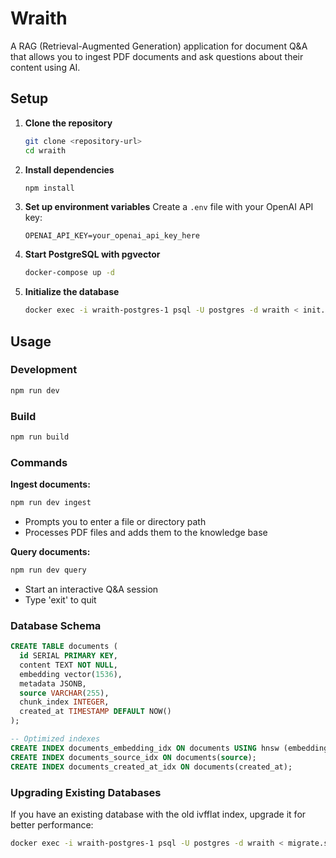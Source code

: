 # Wraith

A RAG (Retrieval-Augmented Generation) application for document Q&A that allows you to ingest PDF documents and ask questions about their content using AI.

## Setup

1. **Clone the repository**
   ```bash
   git clone <repository-url>
   cd wraith
   ```

2. **Install dependencies**
   ```bash
   npm install
   ```

3. **Set up environment variables**
   Create a `.env` file with your OpenAI API key:
   ```
   OPENAI_API_KEY=your_openai_api_key_here
   ```

4. **Start PostgreSQL with pgvector**
   ```bash
   docker-compose up -d
   ```

5. **Initialize the database**
   ```bash
   docker exec -i wraith-postgres-1 psql -U postgres -d wraith < init.sql
   ```

## Usage

### Development
```bash
npm run dev
```

### Build
```bash
npm run build
```

### Commands

**Ingest documents:**
```bash
npm run dev ingest
```
- Prompts you to enter a file or directory path
- Processes PDF files and adds them to the knowledge base

**Query documents:**
```bash
npm run dev query
```
- Start an interactive Q&A session
- Type 'exit' to quit


### Database Schema
```sql
CREATE TABLE documents (
  id SERIAL PRIMARY KEY,
  content TEXT NOT NULL,
  embedding vector(1536),
  metadata JSONB,
  source VARCHAR(255),
  chunk_index INTEGER,
  created_at TIMESTAMP DEFAULT NOW()
);

-- Optimized indexes
CREATE INDEX documents_embedding_idx ON documents USING hnsw (embedding vector_cosine_ops) WITH (m = 16, ef_construction = 64);
CREATE INDEX documents_source_idx ON documents(source);
CREATE INDEX documents_created_at_idx ON documents(created_at);
```

### Upgrading Existing Databases
If you have an existing database with the old ivfflat index, upgrade it for better performance:
```bash
docker exec -i wraith-postgres-1 psql -U postgres -d wraith < migrate.sql
```